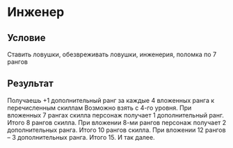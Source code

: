 # Инженер
## Условие
Ставить ловушки, обезвреживать ловушки, инженерия, поломка по 7 рангов
## Результат
Получаешь +1 дополнительный ранг за каждые 4 вложенных ранга к перечисленным скиллам
Возможно взять с 4-го уровня.
При вложенных 7 рангах скилла персонаж получает 1 дополнительный ранг. Итого 8 рангов скилла.
При вложении 8-ми рангов персонаж получает 2 дополнительных ранга. Итого 10 рангов скилла.
При вложении 12 рангов – 3 дополнительных ранга. Итого 15.
И так далее.